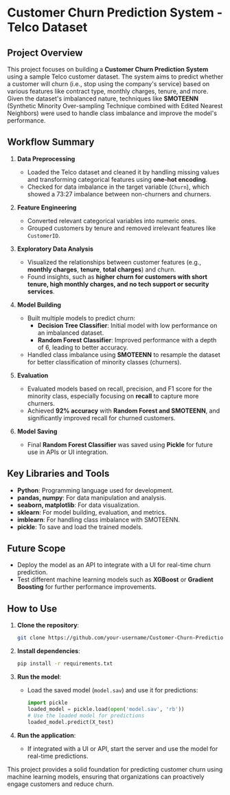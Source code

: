 # Customer Churn Prediction System - Telco Dataset

## Project Overview

This project focuses on building a **Customer Churn Prediction System** using a sample Telco customer dataset. The system aims to predict whether a customer will churn (i.e., stop using the company's service) based on various features like contract type, monthly charges, tenure, and more. Given the dataset's imbalanced nature, techniques like **SMOTEENN** (Synthetic Minority Over-sampling Technique combined with Edited Nearest Neighbors) were used to handle class imbalance and improve the model's performance.

## Workflow Summary

1. **Data Preprocessing**
   - Loaded the Telco dataset and cleaned it by handling missing values and transforming categorical features using **one-hot encoding**.
   - Checked for data imbalance in the target variable (`Churn`), which showed a 73:27 imbalance between non-churners and churners.

2. **Feature Engineering**
   - Converted relevant categorical variables into numeric ones.
   - Grouped customers by tenure and removed irrelevant features like `CustomerID`.

3. **Exploratory Data Analysis**
   - Visualized the relationships between customer features (e.g., **monthly charges**, **tenure**, **total charges**) and churn.
   - Found insights, such as **higher churn for customers with short tenure, high monthly charges, and no tech support or security services**.

4. **Model Building**
   - Built multiple models to predict churn:
     - **Decision Tree Classifier**: Initial model with low performance on an imbalanced dataset.
     - **Random Forest Classifier**: Improved performance with a depth of 6, leading to better accuracy.
   - Handled class imbalance using **SMOTEENN** to resample the dataset for better classification of minority classes (churners).

5. **Evaluation**
   - Evaluated models based on recall, precision, and F1 score for the minority class, especially focusing on **recall** to capture more churners.
   - Achieved **92% accuracy** with **Random Forest and SMOTEENN**, and significantly improved recall for churned customers.

6. **Model Saving**
   - Final **Random Forest Classifier** was saved using **Pickle** for future use in APIs or UI integration.

## Key Libraries and Tools
- **Python**: Programming language used for development.
- **pandas, numpy**: For data manipulation and analysis.
- **seaborn, matplotlib**: For data visualization.
- **sklearn**: For model building, evaluation, and metrics.
- **imblearn**: For handling class imbalance with SMOTEENN.
- **pickle**: To save and load the trained models.

## Future Scope
- Deploy the model as an API to integrate with a UI for real-time churn prediction.
- Test different machine learning models such as **XGBoost** or **Gradient Boosting** for further performance improvements.

## How to Use

1. **Clone the repository**:
   ```bash
   git clone https://github.com/your-username/Customer-Churn-Prediction-System.git
   ```

2. **Install dependencies**:
   ```bash
   pip install -r requirements.txt
   ```

3. **Run the model**:
   - Load the saved model (`model.sav`) and use it for predictions:
     ```python
     import pickle
     loaded_model = pickle.load(open('model.sav', 'rb'))
     # Use the loaded model for predictions
     loaded_model.predict(X_test)
     ```

4. **Run the application**:
   - If integrated with a UI or API, start the server and use the model for real-time predictions.

This project provides a solid foundation for predicting customer churn using machine learning models, ensuring that organizations can proactively engage customers and reduce churn.
